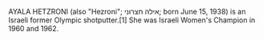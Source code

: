 AYALA HETZRONI (also "Hezroni"; אילה חצרוני; born June 15, 1938) is an Israeli former Olympic shotputter.[1] She was Israeli Women's Champion in 1960 and 1962.
